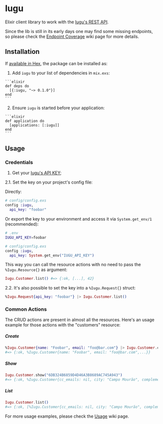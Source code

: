 # Iugu

Elixir client library to work with the [Iugu's REST API](https://dev.iugu.com/v1.0).

Since the lib is still in its early days one may find some missing endpoints,
so please check the [Endpoint Coverage](https://github.com/b2beauty/iugu-elixir/wiki/Endpoint-Coverage)
wiki page for more details.

## Installation

If [available in Hex](https://hex.pm/docs/publish), the package can be installed as:

  1. Add `iugu` to your list of dependencies in `mix.exs`:

    ```elixir
    def deps do
      [{:iugu, "~> 0.1.0"}]
    end
    ```

  2. Ensure `iugu` is started before your application:

    ```elixir
    def application do
      [applications: [:iugu]]
    end
    ```

## Usage

### Credentials

  1. Get your [Iugu's API KEY](https://dev.iugu.com/v1.0/reference#autentica%C3%A7%C3%A3o);

  2.1. Set the key on your project's config file:

  Directly:

  ```elixir
  # config/config.exs
  config :iugu,
    api_key: "foobar"
  ```

  Or export the key to your environment and access it via `System.get_env/1` (recommended):

  ```sh
  # .env
  IUGU_API_KEY=foobar
  ```

  ```elixir
  # config/config.exs
  config :iugu,
    api_key: System.get_env("IUGU_API_KEY")
  ```

  This way you can call the resource actions with no need to pass the `%Iugu.Resource{}` as argument:

  ```elixir
  Iugu.Customer.list() #=> {:ok, [...], 42}
  ```

  2.2. It's also possible to set the key into a `%Iugu.Request{}` struct:

  ```elixir
  %Iugu.Request{api_key: "foobar"} |> Iugu.Customer.list()
  ```

### Common Actions

The CRUD actions are present in almost all the resources. Here's an usage example for those actions with the "customers" resource:

##### Create

```elixir
%Iugu.Customer{name: "Foobar", email: "foo@bar.com"} |> Iugu.Customer.create()
#=> {:ok, %Iugu.Customer{name: "Foobar", email: "foo@bar.com",...}}
```

##### Show

```elixir
Iugu.Customer.show("6DB324B6859D4D46A3B8689AC745A943")
#=> {:ok, %Iugu.Customer{cc_emails: nil, city: "Campo Mourão", complement: "Cobertura",...}}
```

##### List

```elixir
Iugu.Customer.list()
#=> {:ok, [%Iugu.Customer{cc_emails: nil, city: "Campo Mourão", complement: "Cobertura",...}], 128}
```

For more usage examples, please check the [Usage](https://github.com/b2beauty/iugu-elixir/wiki/Usage) wiki page.
